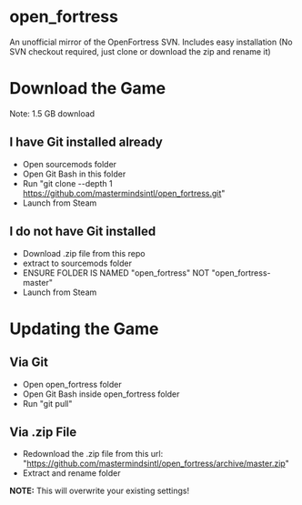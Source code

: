 # open_fortress
An unofficial mirror of the OpenFortress SVN. Includes easy installation (No SVN checkout required, just clone or download the zip and rename it)

# Download the Game
Note: 1.5 GB download

## I have Git installed already
- Open sourcemods folder
- Open Git Bash in this folder
- Run "git clone --depth 1 https://github.com/mastermindsintl/open_fortress.git"
- Launch from Steam

## I do not have Git installed
- Download .zip file from this repo
- extract to sourcemods folder
- ENSURE FOLDER IS NAMED "open_fortress" NOT "open_fortress-master"
- Launch from Steam


# Updating the Game

## Via Git
- Open open_fortress folder
- Open Git Bash inside open_fortress folder
- Run "git pull"

## Via .zip File
- Redownload the .zip file from this url: "https://github.com/mastermindsintl/open_fortress/archive/master.zip"
- Extract and rename folder

**NOTE:** This will overwrite your existing settings!
